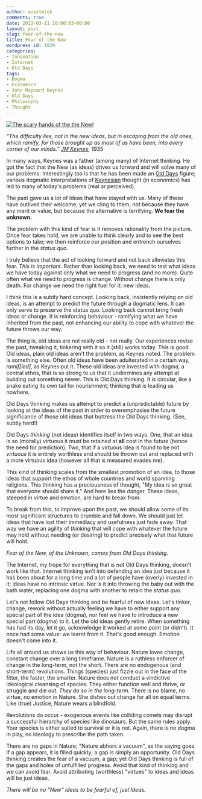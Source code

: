 ```yaml
---
author: avastmick
comments: true
date: 2013-03-11 20:00:03+00:00
layout: post
slug: fear-of-the-new
title: Fear of the New
wordpress_id: 1039
categories:
- Innovation
- Internet
- Old Days
tags:
- Dogma
- Economics
- John Maynard Keynes
- Old Days
- Philosophy
- Thought
---
```


[![The scary hands of the the New!](http://avastmick.files.wordpress.com/2013/03/20130308-171525.jpg)](http://avastmick.files.wordpress.com/2013/03/20130308-171525.jpg)

_“The difficulty lies, not in the new ideas, but in escaping from the old ones, which ramify, for those brought up as most of us have been, into every corner of our minds.” [JM Keynes](http://en.wikipedia.org/wiki/John_Maynard_Keynes), 1935_

In many ways, Keynes was a father (among many) of Internet thinking. He got the fact that the New (as ideas) drives us forward and will solve many of our problems. Interestingly too is that he has been made an [Old Days](/2013/02/21/old-days/) figure; various dogmatic interpretations of [Keynesian](http://en.wikipedia.org/wiki/Keynesian_economics) thought (in economics) has led to many of today's problems (real or perceived).

The past gave us a lot of ideas that have stayed with us. Many of these have outlived their welcome, yet we cling to them, not because they have any merit or value, but because the alternative is terrifying. **We fear the unknown.**

The problem with this kind of fear is it removes rationality from the picture. Once fear takes hold, we are unable to think clearly and to see the best options to take; we then reinforce our position and entrench ourselves further in the _status quo._

I truly believe that the act of looking forward and not back alleviates this fear. _This is important._ Rather than looking back, we need to test what ideas we have today against only what we need to progress (and no more). Quite often what we need to progress is change. Without change there is only death. For change we need the right fuel for it: new ideas.

I think this is a subtly hard concept. Looking back, insistently relying on old ideas, is an attempt to predict the future through a dogmatic lens. It can only serve to preserve the status quo. Looking back cannot bring fresh ideas or change. It is reinforcing behaviour - ramifying what we have inherited from the past, not enhancing our ability to cope with whatever the future throws our way.

The thing is, old ideas are not really old - not really. Our experiences revise the past, tweaking it, tinkering with it so it (still) works today. This is good. Old ideas, plain old ideas aren't the problem, as Keynes noted. The problem is something else. Often old ideas have been adulterated in a certain way, _ramif[ied]_, as Keynes put it. These old ideas are invested with dogma, a central ethos, that is so strong to us that it undermines any attempt at building out something newer. This is Old Days thinking. It is circular, like a snake eating its own tail for nourishment; thinking that is leading us nowhere.

Old Days thinking makes us attempt to predict a (unpredictable) future by looking at the ideas of the past in order to overemphasise the future significance of those old ideas that buttress the Old Days thinking. (See, subtly hard!)

Old Days _thinking_ (not ideas) identifies itself in two ways. One, that an idea is so (morally) virtuous it must be retained at **all** cost in the future (hence the need for prediction). Two, that if a virtuous idea is found to be not _virtuous_ it is entirely worthless and should be thrown out and replaced with a more virtuous idea (however all that is measured evades me).

This kind of thinking scales from the smallest promotion of an idea, to those ideas that support the ethos of whole countries and world spanning religions. This thinking has a preciousness of thought, "My idea is so great that everyone should share it." And here lies the danger. These ideas, steeped in virtue and emotion, are hard to break from.

To break from this, to improve upon the past, we should allow some of its most significant structures to crumble and fall down. We should just let ideas that have lost their immediacy and usefulness just fade away. That way we have an agility of _thinking_ that will cope with whatever the future may hold without needing (or desiring) to predict precisely what that future will hold.

_Fear of the New, of the Unknown, comes from Old Days thinking._

The Internet, my trope for everything that is _not_ Old Days thinking, doesn't work like that. Internet thinking isn't into defending an idea just because it has been about for a long time and a lot of people have (overly) invested in it; ideas have no intrinsic virtue. Nor is it into throwing the baby out with the bath water, replacing one dogma with another to retain the _status quo_.

Let's not follow Old Days thinking and be fearful of new ideas. Let's tinker, change, rework without actually feeling we have to either support any special part of the idea (dogma), nor feel we have to introduce a new special part (dogma) to it. Let the old ideas gently retire. When something has had its day, let it go, acknowledge it worked at some point (or didn't). It once had some value: we learnt from it. That's good enough. Emotion doesn't come into it.

Life all around us shows us this way of behaviour. Nature loves change, constant change over a long timeframe. Nature is a ruthless enforcer of change in the long-term, not the short. There are no endogenous (and short-term) revolutions. Things (species) just fizzle out in the face of the fitter, the faster, the smarter. Nature does not conduct a vindictive ideological cleansing of species. They either function well and thrive, or struggle and die out. _They do so in the long-term._ There is no blame, no virtue, no emotion in Nature. She dishes out change for all on equal terms. Like (true) Justice, Nature wears a blindfold.

Revolutions do occur - exogenous events like colliding comets may disrupt a successful hierarchy of species like dinosaurs. But the same rules apply. Your species is either suited to survival or it is not. Again, there is no dogma in play, no ideology to prescribe the path taken.

There are no gaps in Nature; "Nature abhors a vacuum", as the saying goes. If a gap appears, it is filled quickly; a gap is simply an opportunity. Old Days thinking creates the fear of a vacuum, a gap; yet Old Days thinking is full of the gaps and holes of unfulfilled progress. Avoid that kind of thinking and we can avoid fear. Avoid attributing (worthless) "virtues" to ideas and ideas will be just ideas.

_There will be no "New" ideas to be fearful of, just Ideas._
